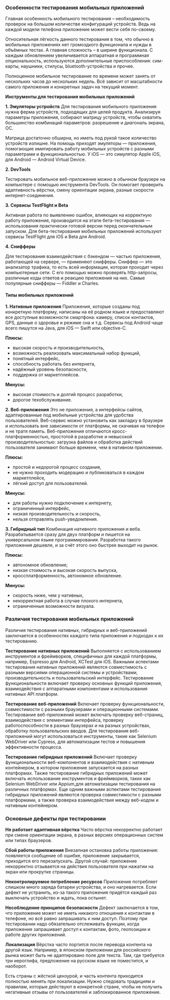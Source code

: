### Особенности тестирования мобильных приложений

Главная особенность мобильного тестирования – необходимость проверок на большом количестве конфигураций устройств. Ведь на каждой модели телефона приложение может вести себя по-своему.

Относительная лёгкость данного тестирования в том, что обычно в мобильных приложениях нет громоздкого функционала и нужды в объёмных тестах. А главная сложность – в ширине функционала. С каждым обновлением увеличивается аппаратная и программная опциональность, используются дополнительные приспособления: сим-карты, наушники, стилусы, bluetooth-устройства и прочее. 

Полноценное мобильное тестирование по времени может занять от нескольких часов до нескольких недель. Всё зависит от масштабности самого приложения и конкретных задач на текущий момент. 


**Инструменты для тестирования мобильных приложений**

**1. Эмуляторы устройств**
Для тестирования мобильного приложения нужна ферма устройств, подходящих для целей продукта. Анализируя параметры приложения, собирают матрицу устройств, чтобы охватить большинство комбинаций параметров: разрешение и диагональ экрана, ОС.

Матрица достаточно обширна, но иметь под рукой такое количество устройств излишне. На помощь приходят эмуляторы — приложения, помогающие имитировать работу мобильных устройств с разными параметрами и функциональностью. У iOS — это симулятор Apple iOS, для Android — Android Virtual Device.

**2. DevTools**

Тестировать мобильное веб-приложение можно в обычном браузере на компьютере с помощью инструмента DevTools. Он помогает проверить адаптивность вёрстки, смену ориентации экрана, разные скорости интернет-соединения.

**3. Сервисы TestFlight и Beta**

Активная работа по выявлению ошибок, влияющих на корректную работу приложения, производится на этапе бета-тестирования — использования практически готовой версии перед окончательным запуском. Для бета-тестирования мобильных приложений используют сервисы TestFlight для iOS и Beta для Android.

**4. Снифферы**

Для тестирования взаимодействия с бэкендом — частью приложения, работающей на сервере, — применяют снифферы. Сниффер — это анализатор трафика, то есть всей информации, которая проходит через компьютерные сети. С его помощью можно проверять http-запросы, различные коды ответов и реакцию приложения на них. Самые популярные снифферы — Fiddler и Charles.

#### Типы мобильных приложений

**1. Нативные приложения**
Приложения, которые созданы под конкретную платформу, написаны на её родном языке и предоставляют все доступные возможности смартфона: камеру, список контактов, GPS, данные о здоровье и режиме сна и т.д. Сервисы под Android чаще всего пишутся на Java, для iOS — Swift или objective-С.

**Плюсы:**
- высокая скорость и производительность,
- возможность реализовать максимальный набор функций,
- понятный интерфейс,
- способность работать без интернета,
- надёжный уровень безопасности,
- поддержка от маркетплейсов.

**Минусы:**
- высокая стоимость и долгий процесс разработки,
- дорогое техобслуживание.

**2. Веб-приложения**
Это не приложения, а интерфейсы сайтов, адаптированные под мобильные устройства для удобства пользователей.
Веб-сервис можно установить как закладку в браузере и использовать вне зависимости от платформы, не скачивая на телефон и не тратя память.
Веб-приложения отличаются кросс-платформенностью, простотой в разработке и невысокой производительностью: загрузка файлов и обработка действий пользователя занимают больше времени, чем в нативном приложении.

**Плюсы:**
- простой и недорогой процесс создания,
- не нужно проходить модерацию и публиковаться в каждом маркетплейсе,
- лёгкий доступ для пользователей.

**Минусы:**
- для работы нужно подключение к интернету,
- ограниченный интерфейс,
- низкая производительность и скорость,
- нельзя отправлять push-уведомления.


**3. Гибридный тип**
Комбинация нативного приложения и веба. Разрабатывается сразу для двух платформ и пишется на универсальном языке программирования. Разработка такого приложения дешевле, и за счёт этого оно быстрее выходит на рынок.

**Плюсы:**
- автономное обновление;
- низкая стоимость и высокая скорость выпуска,
- кроссплатформенность, автономное обновление.

**Минусы:**
- скорость ниже, чем у нативных,
- некорректная работа в случае плохого интернета,
- ограниченные возможности визуала.

### Различия тестирования мобильных приложений
Различия тестирования нативных, гибридных и веб-приложений заключается в особенностях каждого типа приложения и подходах к их тестированию.

**Тестирование нативных приложений**
Выполняется с использованием инструментов и фреймворков, специфичных для каждой платформы, например, Espresso для Android, XCTest для iOS.
Важными аспектами тестирования нативных приложений являются совместимость с разными версиями операционной системы и устройствами, производительность и пользовательский интерфейс.
Тестирование функциональности включает проверку основных функций приложения, взаимодействия с аппаратными компонентами и использования нативных API платформ.

**Тестирование веб-приложений**
Включает проверку функциональности, совместимости с разными браузерами и операционными системами.
Тестирование веб-приложений может включать проверку веб-страниц, взаимодействия с элементами интерфейса, проверку работоспособности в разных браузерах и на разных устройствах, обработку пользовательских вводов.
Для тестирования веб-приложений могут использоваться инструменты, такие как Selenium WebDriver или Сурress, для автоматизации тестов и повышения эффективности процесса.

**Тестирование гибридных приложений**
Включает проверку функциональности веб-компонентов и взаимодействия с нативным контейнером, в котором приложение запускается на разных платформах.
Также тестирование гибридных приложений может включать использование инструментов и фреймворков, таких как Selenium WebDriver или Appium,для автоматизации тестирования на различных платформах. Еще одним важными аспектами тестирования гибридных приложений являются проверка совместимости с разными платформами, а также проверка взаимодействия между веб-кодом и нативным контейнером.


### Основные дефекты при тестировании

**Не работает адаптивная вёрстка**
Часто вёрстка некорректно работает при смене ориентации экрана, в разных версиях операционных систем или типах браузеров.

**Сбой работы приложения**
Внезапная остановка работы приложения: появляется сообщение об ошибке, приложение закрывается, приходится его перезапускать. Другой случай: приложение некорректно отзывается на действия пользователя при нажатии на экран или прокрутке страницы.

**Неконтролируемое потребление ресурсов**
Приложение потребляет слишком много заряда батареи устройства, и оно нагревается. Если дефект не устранить, из-за такого приложения придётся каждый раз выключать устройство и ждать, пока остынет.

**Несоблюдение принципов безопасности**
Дефект заключается в том, что приложение может не иметь никакого отношения к контактам в телефоне, но всё равно запрашивать к ним доступ.
Поэтому при тестировании надо обязательно отслеживать функции, когда приложение запрашивает доступ к контактам, фото, геопозиции и работе других приложений.

**Локализация**
Вёрстка часто портится после перевода контента на другой язык. Например, в японском приложении для российского рынка может быть не адаптировано поле для текста. Там, где требуется три иероглифа, предложение на русском языке не поместится, и наоборот.

Есть страны с жёсткой цензурой, и часть контента приходится полностью менять при локализации. Нужно следовать традициям и правилам, которые действуют в конкретной стране, чтобы не получить негативные отзывы от пользователей и заблокированное приложение.






